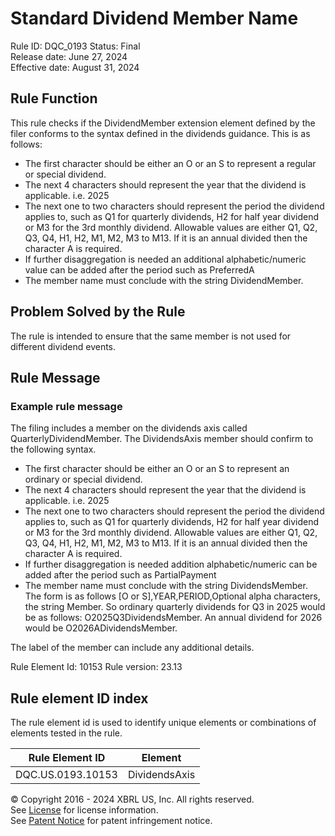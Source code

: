 # Standard Dividend Member Name
Rule ID: DQC_0193
Status: Final  
Release date: June 27, 2024  
Effective date: August 31, 2024
  
## Rule Function
This rule checks if the DividendMember extension element defined by the filer conforms to the syntax defined in the dividends guidance. This is as follows:
  
- The first character should be either an O or an S to represent a regular or special  dividend.
- The next 4 characters should represent the year that the dividend is applicable. i.e. 2025
- The next one to two characters should represent the period the dividend applies to, such as Q1 for quarterly dividends, H2 for half year dividend or M3 for the 3rd monthly dividend.  Allowable values are either Q1, Q2, Q3, Q4, H1, H2, M1, M2, M3 to M13. If it is an annual divided then the character A is required.
- If further disaggregation is needed  an additional  alphabetic/numeric value can be added after the period such as PreferredA
- The member name must conclude with the string DividendMember.

## Problem Solved by the Rule
The rule is intended to ensure that the same member is not used for different dividend events.

## Rule Message
### Example rule message 
The filing includes a member on the dividends axis called  QuarterlyDividendMember. The DividendsAxis member should confirm to the following syntax.  
- The first character should be either an O or an S to represent an ordinary or special  dividend.
- The next 4 characters should represent the year that the dividend is applicable. i.e. 2025
- The next one to two characters should represent the period the dividend applies to, such as Q1 for quarterly dividends, H2 for half year dividend or M3 for the 3rd monthly dividend.  Allowable values are either Q1, Q2, Q3, Q4, H1, H2, M1, M2, M3 to M13. If it is an annual divided then the character A is required.
- If further disaggregation is needed addition alphabetic/numeric can be added after the period such as PartialPayment
- The member name must conclude with the string DividendsMember.
The form is as follows [O or S],YEAR,PERIOD,Optional alpha characters, the string Member. So ordinary quarterly dividends for Q3 in 2025 would be as follows:
O2025Q3DividendsMember. An annual dividend for 2026 would be O2026ADividendsMember.

The label of the member can include any additional details.

Rule Element Id: 10153
Rule version: 23.13


## Rule element ID index  
The rule element id is used to identify unique elements or combinations of elements tested in the rule.

|Rule Element ID|Element|
|--- |--- |
| DQC.US.0193.10153 |DividendsAxis|


© Copyright 2016 - 2024 XBRL US, Inc. All rights reserved.   
See [License](https://xbrl.us/dqc-license) for license information.  
See [Patent Notice](https://xbrl.us/dqc-patent) for patent infringement notice.  
